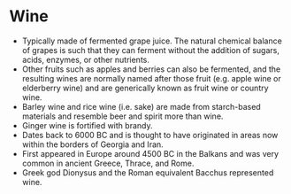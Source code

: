 Wine
====

* Typically made of fermented grape juice. The natural chemical balance of grapes is such that they can ferment without the addition of sugars, acids, enzymes, or other nutrients.
* Other fruits such as apples and berries can also be fermented, and the resulting wines are normally named after those fruit (e.g. apple wine or elderberry wine) and are generically known as fruit wine or country wine.
* Barley wine and rice wine (i.e. sake) are made from starch-based materials and resemble beer and spirit more than wine.
* Ginger wine is fortified with brandy.
* Dates back to 6000 BC and is thought to have originated in areas now within the borders of Georgia and Iran.
* First appeared in Europe around 4500 BC in the Balkans and was very common in ancient Greece, Thrace, and Rome.
* Greek god Dionysus and the Roman equivalent Bacchus represented wine.

